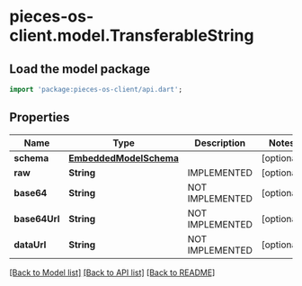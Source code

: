 # pieces-os-client.model.TransferableString

## Load the model package
```dart
import 'package:pieces-os-client/api.dart';
```

## Properties
Name | Type | Description | Notes
------------ | ------------- | ------------- | -------------
**schema** | [**EmbeddedModelSchema**](EmbeddedModelSchema.md) |  | [optional] 
**raw** | **String** | IMPLEMENTED | [optional] 
**base64** | **String** | NOT IMPLEMENTED | [optional] 
**base64Url** | **String** | NOT IMPLEMENTED | [optional] 
**dataUrl** | **String** | NOT IMPLEMENTED | [optional] 

[[Back to Model list]](../README.md#documentation-for-models) [[Back to API list]](../README.md#documentation-for-api-endpoints) [[Back to README]](../README.md)


